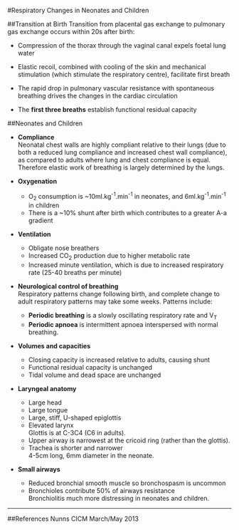 #Respiratory Changes in Neonates and Children

##Transition at Birth
Transition from placental gas exchange to pulmonary gas exchange occurs within 20s after birth:
* Compression of the thorax through the vaginal canal expels foetal lung water
* Elastic recoil, combined with cooling of the skin and mechanical stimulation (which stimulate the respiratory centre), facilitate first breath

* The rapid drop in pulmonary vascular resistance with spontaneous breathing drives the changes in the cardiac circulation

* The **first three breaths** establish functional residual capacity

<object data="resources\first-breath.svg" type="image/svg+xml"></object>


##Neonates and Children
* **Compliance**  
Neonatal chest walls are highly compliant relative to their lungs (due to both a reduced lung compliance and increased chest wall compliance), as compared to adults where lung and chest compliance is equal. Therefore elastic work of breathing is largely determined by the lungs.


* **Oxygenation**  
  * O<sub>2</sub> consumption is ~10ml.kg<sup>-1</sup>.min<sup>-1</sup> in neonates, and 6ml.kg<sup>-1</sup>.min<sup>-1</sup> in children
  * There is a ~10% shunt after birth which contributes to a greater A-a gradient


* **Ventilation**  
  * Obligate nose breathers
  * Increased CO<sub>2</sub> production due to higher metabolic rate
  * Increased minute ventilation, which is due to increased respiratory rate (25-40 breaths per minute)


* **Neurological control of breathing**  
Respiratory patterns change following birth, and complete change to adult respiratory patterns may take some weeks. Patterns include:
  * **Periodic breathing** is a slowly oscillating respiratory rate and V<sub>T</sub>
  * **Periodic apnoea** is intermittent apnoea interspersed with normal breathing.


* **Volumes and capacities**  
  * Closing capacity is increased relative to adults, causing shunt
  * Functional residual capacity is unchanged
  * Tidal volume and dead space are unchanged


* **Laryngeal anatomy**  
  * Large head
  * Large tongue
  * Large, stiff, U-shaped epiglottis
  * Elevated larynx  
  Glottis is at C-3C4 (C6 in adults).
  * Upper airway is narrowest at the cricoid ring (rather than the glottis).
  * Trachea is shorter and narrower  
  4-5cm long, 6mm diameter in the neonate.
  
  
* **Small airways**  
  * Reduced bronchial smooth muscle so bronchospasm is uncommon
  * Bronchioles contribute 50% of airways resistance  
  Bronchiolitis much more distressing in neonates and children.

---
##References
Nunns
CICM March/May 2013
